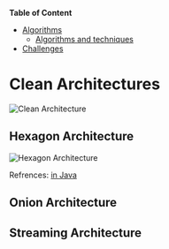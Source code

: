 
**Table of Content**
- [Algorithms](#algorithms)
  - [Algorithms and techniques](#algorithms-and-techniques)
- [Challenges](#challenges)


# Clean Architectures
![Clean Architecture](https://blog.cleancoder.com/uncle-bob/images/2012-08-13-the-clean-architecture/CleanArchitecture.jpg)
## Hexagon Architecture
![Hexagon Architecture](https://miro.medium.com/v2/resize:fit:1242/format:webp/1*9LELTYyRhtTU4oCvpZxL2Q.png)

Refrences:
[in Java](https://betterprogramming.pub/a-quick-and-practical-example-of-hexagonal-architecture-in-java-8d57c419250d)
## Onion Architecture
## Streaming Architecture

